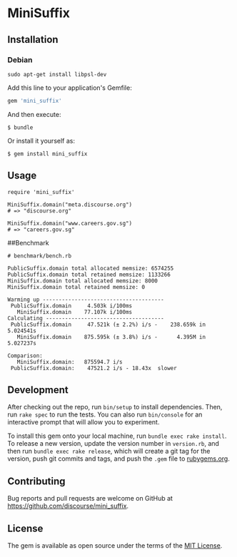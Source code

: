 # MiniSuffix

## Installation

### Debian
`sudo apt-get install libpsl-dev`

Add this line to your application's Gemfile:

```ruby
gem 'mini_suffix'
```

And then execute:

    $ bundle

Or install it yourself as:

    $ gem install mini_suffix

## Usage

```
require 'mini_suffix'

MiniSuffix.domain("meta.discourse.org")
# => "discourse.org"

MiniSuffix.domain("www.careers.gov.sg")
# => "careers.gov.sg"
```

##Benchmark

```
# benchmark/bench.rb

PublicSuffix.domain total allocated memsize: 6574255
PublicSuffix.domain total retained memsize: 1133266
MiniSuffix.domain total allocated memsize: 8000
MiniSuffix.domain total retained memsize: 0

Warming up --------------------------------------
 PublicSuffix.domain     4.503k i/100ms
   MiniSuffix.domain    77.107k i/100ms
Calculating -------------------------------------
 PublicSuffix.domain     47.521k (± 2.2%) i/s -    238.659k in   5.024541s
   MiniSuffix.domain    875.595k (± 3.8%) i/s -      4.395M in   5.027237s

Comparison:
   MiniSuffix.domain:   875594.7 i/s
 PublicSuffix.domain:    47521.2 i/s - 18.43x  slower
```

## Development

After checking out the repo, run `bin/setup` to install dependencies. Then, run `rake spec` to run the tests. You can also run `bin/console` for an interactive prompt that will allow you to experiment.

To install this gem onto your local machine, run `bundle exec rake install`. To release a new version, update the version number in `version.rb`, and then run `bundle exec rake release`, which will create a git tag for the version, push git commits and tags, and push the `.gem` file to [rubygems.org](https://rubygems.org).

## Contributing

Bug reports and pull requests are welcome on GitHub at https://github.com/discourse/mini_suffix.

## License

The gem is available as open source under the terms of the [MIT License](https://opensource.org/licenses/MIT).
